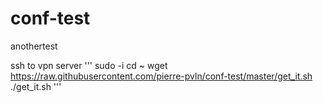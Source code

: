 # conf-test
anothertest

ssh to vpn server
'''
sudo -i
cd ~
wget https://raw.githubusercontent.com/pierre-pvln/conf-test/master/get_it.sh
./get_it.sh
'''
